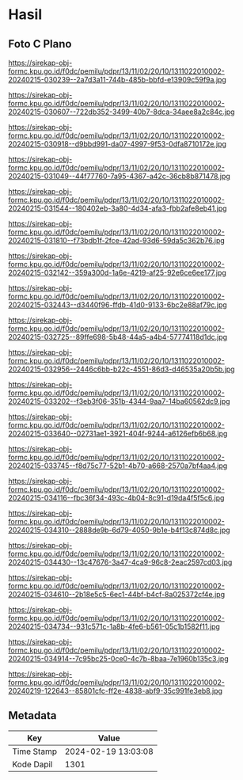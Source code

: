 # Hasil

## Foto C Plano

https://sirekap-obj-formc.kpu.go.id/f0dc/pemilu/pdpr/13/11/02/20/10/1311022010002-20240215-030239--2a7d3a11-744b-485b-bbfd-e13909c59f9a.jpg

https://sirekap-obj-formc.kpu.go.id/f0dc/pemilu/pdpr/13/11/02/20/10/1311022010002-20240215-030607--722db352-3499-40b7-8dca-34aee8a2c84c.jpg

https://sirekap-obj-formc.kpu.go.id/f0dc/pemilu/pdpr/13/11/02/20/10/1311022010002-20240215-030918--d9bbd991-da07-4997-9f53-0dfa8710172e.jpg

https://sirekap-obj-formc.kpu.go.id/f0dc/pemilu/pdpr/13/11/02/20/10/1311022010002-20240215-031049--44f77760-7a95-4367-a42c-36cb8b871478.jpg

https://sirekap-obj-formc.kpu.go.id/f0dc/pemilu/pdpr/13/11/02/20/10/1311022010002-20240215-031544--180402eb-3a80-4d34-afa3-fbb2afe8eb41.jpg

https://sirekap-obj-formc.kpu.go.id/f0dc/pemilu/pdpr/13/11/02/20/10/1311022010002-20240215-031810--f73bdb1f-2fce-42ad-93d6-59da5c362b76.jpg

https://sirekap-obj-formc.kpu.go.id/f0dc/pemilu/pdpr/13/11/02/20/10/1311022010002-20240215-032142--359a300d-1a6e-4219-af25-92e6ce6ee177.jpg

https://sirekap-obj-formc.kpu.go.id/f0dc/pemilu/pdpr/13/11/02/20/10/1311022010002-20240215-032443--d3440f96-ffdb-41d0-9133-6bc2e88af79c.jpg

https://sirekap-obj-formc.kpu.go.id/f0dc/pemilu/pdpr/13/11/02/20/10/1311022010002-20240215-032725--89ffe698-5b48-44a5-a4b4-57774118d1dc.jpg

https://sirekap-obj-formc.kpu.go.id/f0dc/pemilu/pdpr/13/11/02/20/10/1311022010002-20240215-032956--2446c6bb-b22c-4551-86d3-d46535a20b5b.jpg

https://sirekap-obj-formc.kpu.go.id/f0dc/pemilu/pdpr/13/11/02/20/10/1311022010002-20240215-033202--f3eb3f06-351b-4344-9aa7-14ba60562dc9.jpg

https://sirekap-obj-formc.kpu.go.id/f0dc/pemilu/pdpr/13/11/02/20/10/1311022010002-20240215-033640--02731ae1-3921-404f-9244-a6126efb6b68.jpg

https://sirekap-obj-formc.kpu.go.id/f0dc/pemilu/pdpr/13/11/02/20/10/1311022010002-20240215-033745--f8d75c77-52b1-4b70-a668-2570a7bf4aa4.jpg

https://sirekap-obj-formc.kpu.go.id/f0dc/pemilu/pdpr/13/11/02/20/10/1311022010002-20240215-034116--fbc36f34-493c-4b04-8c91-d19da4f5f5c6.jpg

https://sirekap-obj-formc.kpu.go.id/f0dc/pemilu/pdpr/13/11/02/20/10/1311022010002-20240215-034310--2888de9b-6d79-4050-9b1e-b4f13c874d8c.jpg

https://sirekap-obj-formc.kpu.go.id/f0dc/pemilu/pdpr/13/11/02/20/10/1311022010002-20240215-034430--13c47676-3a47-4ca9-96c8-2eac2597cd03.jpg

https://sirekap-obj-formc.kpu.go.id/f0dc/pemilu/pdpr/13/11/02/20/10/1311022010002-20240215-034610--2b18e5c5-6ec1-44bf-b4cf-8a025372cf4e.jpg

https://sirekap-obj-formc.kpu.go.id/f0dc/pemilu/pdpr/13/11/02/20/10/1311022010002-20240215-034734--931c571c-1a8b-4fe6-b561-05c1b1582f11.jpg

https://sirekap-obj-formc.kpu.go.id/f0dc/pemilu/pdpr/13/11/02/20/10/1311022010002-20240215-034914--7c95bc25-0ce0-4c7b-8baa-7e1960b135c3.jpg

https://sirekap-obj-formc.kpu.go.id/f0dc/pemilu/pdpr/13/11/02/20/10/1311022010002-20240219-122643--85801cfc-ff2e-4838-abf9-35c991fe3eb8.jpg


## Metadata

| Key        | Value               |
| ---------- | ------------------- |
| Time Stamp | 2024-02-19 13:03:08 |
| Kode Dapil | 1301                |



